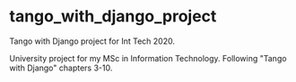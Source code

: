 # tango_with_django_project
Tango with Django project for Int Tech 2020.

University project for my MSc in Information Technology.
Following "Tango with Django" chapters 3-10. 
